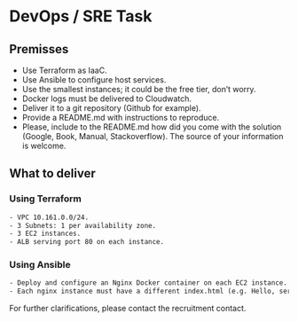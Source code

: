 # DevOps / SRE Task

## Premisses

- Use Terraform as IaaC.
- Use Ansible to configure host services.
- Use the smallest instances; it could be the free tier, don’t worry.
- Docker logs must be delivered to Cloudwatch.
- Deliver it to a git repository (Github for example).
- Provide a README.md with instructions to reproduce.
- Please, include to the README.md how did you come with the solution (Google, Book, Manual, Stackoverflow). The source of your information is welcome.

## What to deliver

### Using Terraform

```txt
- VPC 10.161.0.0/24.
- 3 Subnets: 1 per availability zone.
- 3 EC2 instances.
- ALB serving port 80 on each instance.
```

### Using Ansible

```txt
- Deploy and configure an Nginx Docker container on each EC2 instance.
- Each nginx instance must have a different index.html (e.g. Hello, server1; Hello, server2; Hello, server3). Use Jinja2.
```

For further clarifications, please contact the recruitment contact.
